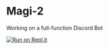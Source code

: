 # Magi-2
Working on a full-function Discord Bot

[![Run on Repl.it](https://replit.com/badge/github/samleenhien91007/Magi-2.git)](https://replit.com/new/github/samleenhien91007/Magi-2.git)